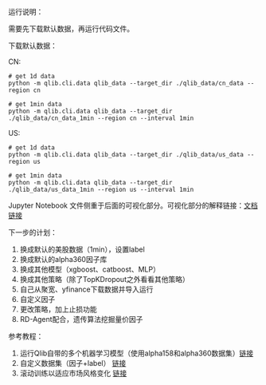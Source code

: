 运行说明：

需要先下载默认数据，再运行代码文件。

下载默认数据：

CN:
```
# get 1d data
python -m qlib.cli.data qlib_data --target_dir ./qlib_data/cn_data --region cn

# get 1min data
python -m qlib.cli.data qlib_data --target_dir ./qlib_data/cn_data_1min --region cn --interval 1min
```
US: 
```
# get 1d data
python -m qlib.cli.data qlib_data --target_dir ./qlib_data/us_data --region us

# get 1min data
python -m qlib.cli.data qlib_data --target_dir ./qlib_data/us_data_1min --region us --interval 1min
```

Jupyter Notebook 文件侧重于后面的可视化部分。可视化部分的解释链接：[文档链接](https://qlib.readthedocs.io/en/latest/component/report.html#graphical-reports)


下一步的计划：
1. 换成默认的美股数据（1min），设置label
2. 换成默认的alpha360因子库
3. 换成其他模型（xgboost、catboost、MLP）
4. 换成其他策略（除了TopKDropout之外看看其他策略）
5. 自己从聚宽、yfinance下载数据并导入运行
6. 自定义因子
7. 更改策略，加上止损功能
8. RD-Agent配合，遗传算法挖掘量价因子



参考教程：

1. 运行Qlib自带的多个机器学习模型（使用alpha158和alpha360数据集）[链接](https://github.com/microsoft/qlib?tab=readme-ov-file#quant-model-paper-zoo)
2. 自定义数据集（因子+label） [链接](https://qlib.readthedocs.io/en/latest/advanced/alpha.html)
3. 滚动训练以适应市场风格变化 [链接](https://github.com/microsoft/qlib?tab=readme-ov-file#adapting-to-market-dynamics)